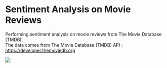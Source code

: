 # Sentiment Analysis on Movie Reviews
Performing sentiment analysis on movie reviews from The Movie Database (TMDB).  
The data comes from The Movie Database (TMDB) API : https://developer.themoviedb.org 


<picture>
  <img src="https://github.com/kbdv/sentiment-movie-reviews/assets/113033203/6ad646e7-877c-46e3-a230-bcb0be3af32c" />
</picture>
